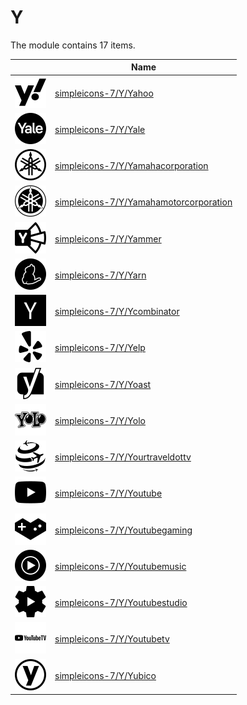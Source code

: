 # Y

The module contains 17 items.



| |Name|
|:---:|---|
| ![illustration of simpleicons-7/Y/Yahoo](../../simpleicons-7/Y/Yahoo.png) | [simpleicons-7/Y/Yahoo](../../simpleicons-7/Y/Yahoo.md) |
| ![illustration of simpleicons-7/Y/Yale](../../simpleicons-7/Y/Yale.png) | [simpleicons-7/Y/Yale](../../simpleicons-7/Y/Yale.md) |
| ![illustration of simpleicons-7/Y/Yamahacorporation](../../simpleicons-7/Y/Yamahacorporation.png) | [simpleicons-7/Y/Yamahacorporation](../../simpleicons-7/Y/Yamahacorporation.md) |
| ![illustration of simpleicons-7/Y/Yamahamotorcorporation](../../simpleicons-7/Y/Yamahamotorcorporation.png) | [simpleicons-7/Y/Yamahamotorcorporation](../../simpleicons-7/Y/Yamahamotorcorporation.md) |
| ![illustration of simpleicons-7/Y/Yammer](../../simpleicons-7/Y/Yammer.png) | [simpleicons-7/Y/Yammer](../../simpleicons-7/Y/Yammer.md) |
| ![illustration of simpleicons-7/Y/Yarn](../../simpleicons-7/Y/Yarn.png) | [simpleicons-7/Y/Yarn](../../simpleicons-7/Y/Yarn.md) |
| ![illustration of simpleicons-7/Y/Ycombinator](../../simpleicons-7/Y/Ycombinator.png) | [simpleicons-7/Y/Ycombinator](../../simpleicons-7/Y/Ycombinator.md) |
| ![illustration of simpleicons-7/Y/Yelp](../../simpleicons-7/Y/Yelp.png) | [simpleicons-7/Y/Yelp](../../simpleicons-7/Y/Yelp.md) |
| ![illustration of simpleicons-7/Y/Yoast](../../simpleicons-7/Y/Yoast.png) | [simpleicons-7/Y/Yoast](../../simpleicons-7/Y/Yoast.md) |
| ![illustration of simpleicons-7/Y/Yolo](../../simpleicons-7/Y/Yolo.png) | [simpleicons-7/Y/Yolo](../../simpleicons-7/Y/Yolo.md) |
| ![illustration of simpleicons-7/Y/Yourtraveldottv](../../simpleicons-7/Y/Yourtraveldottv.png) | [simpleicons-7/Y/Yourtraveldottv](../../simpleicons-7/Y/Yourtraveldottv.md) |
| ![illustration of simpleicons-7/Y/Youtube](../../simpleicons-7/Y/Youtube.png) | [simpleicons-7/Y/Youtube](../../simpleicons-7/Y/Youtube.md) |
| ![illustration of simpleicons-7/Y/Youtubegaming](../../simpleicons-7/Y/Youtubegaming.png) | [simpleicons-7/Y/Youtubegaming](../../simpleicons-7/Y/Youtubegaming.md) |
| ![illustration of simpleicons-7/Y/Youtubemusic](../../simpleicons-7/Y/Youtubemusic.png) | [simpleicons-7/Y/Youtubemusic](../../simpleicons-7/Y/Youtubemusic.md) |
| ![illustration of simpleicons-7/Y/Youtubestudio](../../simpleicons-7/Y/Youtubestudio.png) | [simpleicons-7/Y/Youtubestudio](../../simpleicons-7/Y/Youtubestudio.md) |
| ![illustration of simpleicons-7/Y/Youtubetv](../../simpleicons-7/Y/Youtubetv.png) | [simpleicons-7/Y/Youtubetv](../../simpleicons-7/Y/Youtubetv.md) |
| ![illustration of simpleicons-7/Y/Yubico](../../simpleicons-7/Y/Yubico.png) | [simpleicons-7/Y/Yubico](../../simpleicons-7/Y/Yubico.md) |



